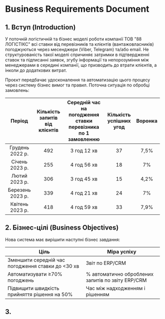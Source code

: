 # Business Requirements Document

## 1. Вступ (Introduction)

У поточній логістичній та бізнес моделі роботи компанії ТОВ "88 ЛОГІСТІКС" всі ставки від перевізників та клієнтів (вантажовласників) погоджуються через месенджери (Viber, Telegram) та/або email. Не структурованість такої моделі спричиняє затримки в підтвердженні ставок та підписанні заявок, згубу інформації та непорозуміння між менеджерами в середині компанії, що призводить до втрати клієнтів, а інколи до додаткових витрат.

Проєкт передбачає удосконалення та автоматизацію цього процесу через систему бізнес вимог та правил.
Поточна ситуація по обробці замовлень:

| **Період**         | **Кількість запитів від клієнтів** | **Середній час на погодження ставки перевізника по 1 замовленню** | **Кількість успішних угод** | **Воронка** |
|:------------------:|:----------------------------------:|:------------------------------------------------------------------:|:----------------------------:|:-----------:|
| Грудень 2022 р.    | 492                                | 3 год 12 хв                                                       | 37                          | 7,5%        |
| Січень 2023 р.     | 255                                | 4 год 56 хв                                                       | 18                          | 7%          |
| Лютий 2023 р.      | 306                                | 3 год 45 хв                                                       | 15                          | 4,2%        |
| Березень 2023 р.   | 339                                | 4 год 21 хв                                                       | 24                          | 7%          |
| Квітень 2023 р.    | 418                                | 4 год 59 хв                                                       | 33                          | 7,9%        |


## 2. Бізнес-цілі (Business Objectives)

Нова система має вирішити наступні бізнес завдання:

| Ціль         | Міра успіху         |
|--------------|---------------------|
| Зменшити середній час погодження ставки до <30 хв | Звіт по ERP/CRM                                   |
| Автоматизувати ≥70% погоджень                     | % автоматично оброблених запитів по звіту ERP/CRM |
| Підвищити швидкість прийняття рішення на 50%      | Час між надходженням і рішенням                   |

## 3. 
